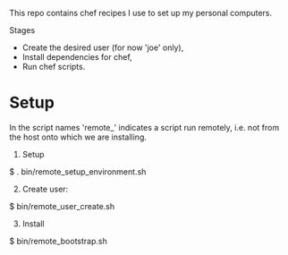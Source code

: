 This repo contains chef recipes I use to set up my personal computers.

Stages

- Create the desired user (for now 'joe' only),
- Install dependencies for chef,
- Run chef scripts.

Setup
=====

In the script names 'remote\_' indicates a script run remotely,
i.e. not from the host onto which we are installing.

1. Setup

  $ . bin/remote\_setup\_environment.sh

2. Create user:

  $ bin/remote\_user\_create.sh

3. Install

  $ bin/remote\_bootstrap.sh

